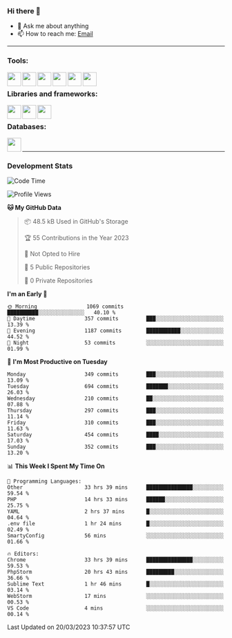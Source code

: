 ### Hi there 👋

- 💬 Ask me about anything
- 📫 How to reach me: [Email]

---

### Tools:
<img align='left' height="32" width="32" src="https://cdn.jsdelivr.net/npm/simple-icons@4.8.0/icons/phpstorm.svg" />
<img align='left' height="32" width="32" src="https://cdn.jsdelivr.net/npm/simple-icons@4.8.0/icons/webstorm.svg" />
<img align='left' height="32" width="32" src="https://cdn.jsdelivr.net/npm/simple-icons@4.8.0/icons/visualstudiocode.svg" />
<img align='left' height="32" width="32" src="https://cdn.jsdelivr.net/npm/simple-icons@4.8.0/icons/sublimetext.svg" />
<img align='left' height="32" width="32" src="https://cdn.jsdelivr.net/npm/simple-icons@4.8.0/icons/laragon.svg" />
<img align='left' height="32" width="32" src="https://cdn.jsdelivr.net/npm/simple-icons@4.8.0/icons/docker.svg" />
<br>

### Libraries and frameworks:
<img align='left' height="32" width="32" src="https://cdn.jsdelivr.net/npm/simple-icons@4.8.0/icons/laravel.svg" />
<img align='left' height="32" width="32" src="https://cdn.jsdelivr.net/npm/simple-icons@4.8.0/icons/vue-dot-js.svg" />
<img align='left' height="32" width="32" src="https://cdn.jsdelivr.net/npm/simple-icons@4.8.0/icons/jquery.svg" />
<br>

### Databases:
<img align='left' height="32" width="32" src="https://cdn.jsdelivr.net/npm/simple-icons@4.8.0/icons/mysql.svg" />
<br>

---
### Development Stats
<!--START_SECTION:waka-->
![Code Time](http://img.shields.io/badge/Code%20Time-1%2C136%20hrs%203%20mins-blue)

![Profile Views](http://img.shields.io/badge/Profile%20Views-0-blue)

**🐱 My GitHub Data** 

> 📦 48.5 kB Used in GitHub's Storage 
 > 
> 🏆 55 Contributions in the Year 2023
 > 
> 🚫 Not Opted to Hire
 > 
> 📜 5 Public Repositories 
 > 
> 🔑 0 Private Repositories 
 > 
**I'm an Early 🐤** 

```text
🌞 Morning                1069 commits        ██████████░░░░░░░░░░░░░░░   40.10 % 
🌆 Daytime                357 commits         ███░░░░░░░░░░░░░░░░░░░░░░   13.39 % 
🌃 Evening                1187 commits        ███████████░░░░░░░░░░░░░░   44.52 % 
🌙 Night                  53 commits          ░░░░░░░░░░░░░░░░░░░░░░░░░   01.99 % 
```
📅 **I'm Most Productive on Tuesday** 

```text
Monday                   349 commits         ███░░░░░░░░░░░░░░░░░░░░░░   13.09 % 
Tuesday                  694 commits         ███████░░░░░░░░░░░░░░░░░░   26.03 % 
Wednesday                210 commits         ██░░░░░░░░░░░░░░░░░░░░░░░   07.88 % 
Thursday                 297 commits         ███░░░░░░░░░░░░░░░░░░░░░░   11.14 % 
Friday                   310 commits         ███░░░░░░░░░░░░░░░░░░░░░░   11.63 % 
Saturday                 454 commits         ████░░░░░░░░░░░░░░░░░░░░░   17.03 % 
Sunday                   352 commits         ███░░░░░░░░░░░░░░░░░░░░░░   13.20 % 
```


📊 **This Week I Spent My Time On** 

```text
💬 Programming Languages: 
Other                    33 hrs 39 mins      ███████████████░░░░░░░░░░   59.54 % 
PHP                      14 hrs 33 mins      ██████░░░░░░░░░░░░░░░░░░░   25.75 % 
YAML                     2 hrs 37 mins       █░░░░░░░░░░░░░░░░░░░░░░░░   04.64 % 
.env file                1 hr 24 mins        █░░░░░░░░░░░░░░░░░░░░░░░░   02.49 % 
SmartyConfig             56 mins             ░░░░░░░░░░░░░░░░░░░░░░░░░   01.66 % 

🔥 Editors: 
Chrome                   33 hrs 39 mins      ███████████████░░░░░░░░░░   59.53 % 
PhpStorm                 20 hrs 43 mins      █████████░░░░░░░░░░░░░░░░   36.66 % 
Sublime Text             1 hr 46 mins        █░░░░░░░░░░░░░░░░░░░░░░░░   03.14 % 
WebStorm                 17 mins             ░░░░░░░░░░░░░░░░░░░░░░░░░   00.53 % 
VS Code                  4 mins              ░░░░░░░░░░░░░░░░░░░░░░░░░   00.14 % 
```


 Last Updated on 20/03/2023 10:37:57 UTC
<!--END_SECTION:waka-->

[huyviet]: https://huyviet.vn/
[EMAIl]: https://mail.google.com/mail/u/0/?fs=1&tf=cm&source=mailto&to=huynguyenviet0110@gmail.com
